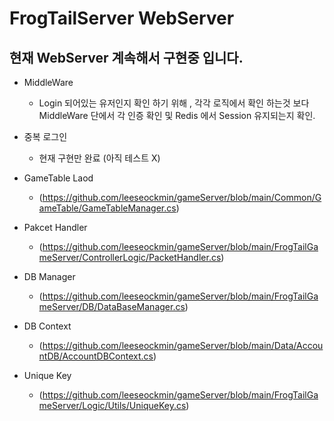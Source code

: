 # FrogTailServer WebServer

## 현재 WebServer 계속해서 구현중 입니다.

- MiddleWare
  - Login 되어있는 유저인지 확인 하기 위해 , 각각 로직에서 확인 하는것 보다 MiddleWare 단에서
    각 인증 확인 및 Redis 에서 Session 유지되는지 확인.
- 중복 로그인
  - 현재 구현만 완료 (아직 테스트 X)

- GameTable Laod
  - (https://github.com/leeseockmin/gameServer/blob/main/Common/GameTable/GameTableManager.cs)

- Pakcet Handler
  - (https://github.com/leeseockmin/gameServer/blob/main/FrogTailGameServer/ControllerLogic/PacketHandler.cs)

- DB Manager
  - (https://github.com/leeseockmin/gameServer/blob/main/FrogTailGameServer/DB/DataBaseManager.cs)

- DB Context
  - (https://github.com/leeseockmin/gameServer/blob/main/Data/AccountDB/AccountDBContext.cs)
 
- Unique Key
  - (https://github.com/leeseockmin/gameServer/blob/main/FrogTailGameServer/Logic/Utils/UniqueKey.cs)
